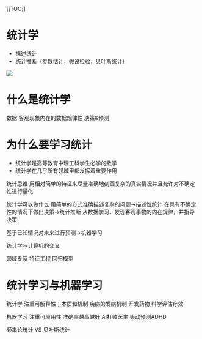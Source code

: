 [[TOC]]

# 统计学
+ 描述统计
+ 统计推断（参数估计，假设检验，贝叶斯统计）

![](https://gitee.com/caijingquan/imagebed/raw/master/20210421225520.png)
# 什么是统计学
数据
客观现象内在的数据规律性
决策&预测

# 为什么要学习统计
+ 统计学是高等教育中理工科学生必学的数学
+ 统计学在几乎所有领域里都发挥着重要作用

统计思维
用相对简单的特征来尽量准确地刻画复杂的真实情况并且允许对不确定性进行量化

统计学可以做什么
用简单的方式准确描述复杂的问题->描述性统计
在具有不确定性的情况下做出决策->统计推断
从数据学习，发现客观事物的内在规律，并指导决策

基于已知情况对未来进行预测->机器学习

统计学与计算机的交叉

领域专家
特征工程
回归模型

# 统计学习与机器学习
统计学
注重可解释性；本质和机制
疾病的发病机制
开发药物
科学评估疗效 

机器学习
注重可应用性
准确率越高越好
AI打败医生
头动预测ADHD


频率论统计 VS 贝叶斯统计
